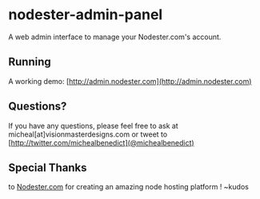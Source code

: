 nodester-admin-panel
==================================================

A web admin interface to manage your Nodester.com's account.

Running
-------

A working demo: [http://admin.nodester.com](http://admin.nodester.com)

Questions?
----------
If you have any questions, please feel free to ask at micheal[at]visionmasterdesigns.com or tweet to [http://twitter.com/michealbenedict](@michealbenedict)

Special Thanks
--------------
to [Nodester.com](http://nodester.com) for creating an amazing node hosting platform ! ~kudos